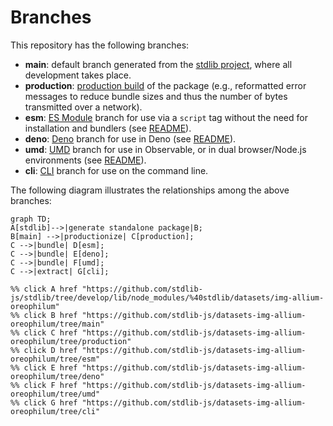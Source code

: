 <!--

@license Apache-2.0

Copyright (c) 2023 The Stdlib Authors.

Licensed under the Apache License, Version 2.0 (the "License");
you may not use this file except in compliance with the License.
You may obtain a copy of the License at

    http://www.apache.org/licenses/LICENSE-2.0

Unless required by applicable law or agreed to in writing, software
distributed under the License is distributed on an "AS IS" BASIS,
WITHOUT WARRANTIES OR CONDITIONS OF ANY KIND, either express or implied.
See the License for the specific language governing permissions and
limitations under the License.

-->

# Branches

This repository has the following branches:

-   **main**: default branch generated from the [stdlib project][stdlib-url], where all development takes place.
-   **production**: [production build][production-url] of the package (e.g., reformatted error messages to reduce bundle sizes and thus the number of bytes transmitted over a network).
-   **esm**: [ES Module][esm-url] branch for use via a `script` tag without the need for installation and bundlers (see [README][esm-readme]).
-   **deno**: [Deno][deno-url] branch for use in Deno (see [README][deno-readme]).
-   **umd**: [UMD][umd-url] branch for use in Observable, or in dual browser/Node.js environments (see [README][umd-readme]).
-   **cli**: [CLI][cli-url] branch for use on the command line.

The following diagram illustrates the relationships among the above branches:

```mermaid
graph TD;
A[stdlib]-->|generate standalone package|B;
B[main] -->|productionize| C[production];
C -->|bundle| D[esm];
C -->|bundle| E[deno];
C -->|bundle| F[umd];
C -->|extract| G[cli];

%% click A href "https://github.com/stdlib-js/stdlib/tree/develop/lib/node_modules/%40stdlib/datasets/img-allium-oreophilum"
%% click B href "https://github.com/stdlib-js/datasets-img-allium-oreophilum/tree/main"
%% click C href "https://github.com/stdlib-js/datasets-img-allium-oreophilum/tree/production"
%% click D href "https://github.com/stdlib-js/datasets-img-allium-oreophilum/tree/esm"
%% click E href "https://github.com/stdlib-js/datasets-img-allium-oreophilum/tree/deno"
%% click F href "https://github.com/stdlib-js/datasets-img-allium-oreophilum/tree/umd"
%% click G href "https://github.com/stdlib-js/datasets-img-allium-oreophilum/tree/cli"
```

[stdlib-url]: https://github.com/stdlib-js/stdlib/tree/develop/lib/node_modules/%40stdlib/datasets/img-allium-oreophilum
[production-url]: https://github.com/stdlib-js/datasets-img-allium-oreophilum/tree/production
[deno-url]: https://github.com/stdlib-js/datasets-img-allium-oreophilum/tree/deno
[deno-readme]: https://github.com/stdlib-js/datasets-img-allium-oreophilum/blob/deno/README.md
[umd-url]: https://github.com/stdlib-js/datasets-img-allium-oreophilum/tree/umd
[umd-readme]: https://github.com/stdlib-js/datasets-img-allium-oreophilum/blob/umd/README.md
[esm-url]: https://github.com/stdlib-js/datasets-img-allium-oreophilum/tree/esm
[esm-readme]: https://github.com/stdlib-js/datasets-img-allium-oreophilum/blob/esm/README.md
[cli-url]: https://github.com/stdlib-js/datasets-img-allium-oreophilum/tree/cli